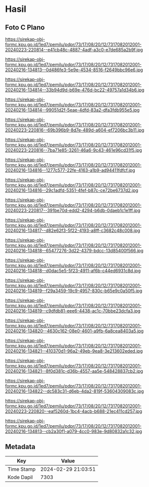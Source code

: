 # Hasil

## Foto C Plano

https://sirekap-obj-formc.kpu.go.id/1ed7/pemilu/pdpr/73/17/08/20/12/7317082012001-20240223-220814--e41cb48c-4887-4adf-a3c0-e7de685a2b9f.jpg

https://sirekap-obj-formc.kpu.go.id/1ed7/pemilu/pdpr/73/17/08/20/12/7317082012001-20240216-134813--0d486fe3-5e9e-4534-8516-f2649bbc96e6.jpg

https://sirekap-obj-formc.kpu.go.id/1ed7/pemilu/pdpr/73/17/08/20/12/7317082012001-20240216-134814--33b94d9d-b69e-476d-bc22-49757a1d34b6.jpg

https://sirekap-obj-formc.kpu.go.id/1ed7/pemilu/pdpr/73/17/08/20/12/7317082012001-20240216-134814--99051d2f-5eae-4dfd-83a2-dfa3fdb955e5.jpg

https://sirekap-obj-formc.kpu.go.id/1ed7/pemilu/pdpr/73/17/08/20/12/7317082012001-20240223-220816--69b396b9-8d7e-489d-a604-ef7206bc3b11.jpg

https://sirekap-obj-formc.kpu.go.id/1ed7/pemilu/pdpr/73/17/08/20/12/7317082012001-20240223-220816--7ba71e85-3261-46a6-9c43-461e96cd31f5.jpg

https://sirekap-obj-formc.kpu.go.id/1ed7/pemilu/pdpr/73/17/08/20/12/7317082012001-20240216-134816--1277c577-22fe-4163-a1b9-ad94411fdfcf.jpg

https://sirekap-obj-formc.kpu.go.id/1ed7/pemilu/pdpr/73/17/08/20/12/7317082012001-20240216-134816--29c1adfd-5351-4fef-b87c-ce72be6737d2.jpg

https://sirekap-obj-formc.kpu.go.id/1ed7/pemilu/pdpr/73/17/08/20/12/7317082012001-20240223-220817--391be70d-edd2-4294-b6db-0daeb1c1e1ff.jpg

https://sirekap-obj-formc.kpu.go.id/1ed7/pemilu/pdpr/73/17/08/20/12/7317082012001-20240216-134817--d82e62f3-5f22-4193-a8ff-c3682c48c008.jpg

https://sirekap-obj-formc.kpu.go.id/1ed7/pemilu/pdpr/73/17/08/20/12/7317082012001-20240216-134818--65477276-3d22-4379-bdcc-13d85400f566.jpg

https://sirekap-obj-formc.kpu.go.id/1ed7/pemilu/pdpr/73/17/08/20/12/7317082012001-20240216-134818--d0dac5e5-5f23-4911-af6b-c44ed6931c8d.jpg

https://sirekap-obj-formc.kpu.go.id/1ed7/pemilu/pdpr/73/17/08/20/12/7317082012001-20240216-134819--f29a3459-19c9-4957-830c-b65e9c0a50f5.jpg

https://sirekap-obj-formc.kpu.go.id/1ed7/pemilu/pdpr/73/17/08/20/12/7317082012001-20240216-134819--c9dfdb81-eee6-4438-ac1c-70bbe23dcfa3.jpg

https://sirekap-obj-formc.kpu.go.id/1ed7/pemilu/pdpr/73/17/08/20/12/7317082012001-20240216-134820--4630c162-08e0-4601-a9fb-6a8cea8403a5.jpg

https://sirekap-obj-formc.kpu.go.id/1ed7/pemilu/pdpr/73/17/08/20/12/7317082012001-20240216-134821--410370d1-96a2-49eb-9ea8-3e213602eded.jpg

https://sirekap-obj-formc.kpu.go.id/1ed7/pemilu/pdpr/73/17/08/20/12/7317082012001-20240216-134821--8f0d381c-d36b-4557-aa5e-548428837cb2.jpg

https://sirekap-obj-formc.kpu.go.id/1ed7/pemilu/pdpr/73/17/08/20/12/7317082012001-20240216-134822--dc583c31-d6eb-4da2-819f-53604309083c.jpg

https://sirekap-obj-formc.kpu.go.id/1ed7/pemilu/pdpr/73/17/08/20/12/7317082012001-20240223-220820--eaf5260d-1bc4-4acb-b688-21ec411cd257.jpg

https://sirekap-obj-formc.kpu.go.id/1ed7/pemilu/pdpr/73/17/08/20/12/7317082012001-20240216-134813--cb2a30f1-a079-4cc0-983e-9d80832a1c32.jpg


## Metadata

| Key        | Value               |
| ---------- | ------------------- |
| Time Stamp | 2024-02-29 21:03:51 |
| Kode Dapil | 7303                |



